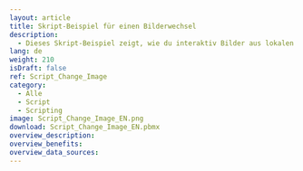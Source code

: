 ```yaml
---
layout: article
title: Skript-Beispiel für einen Bilderwechsel
description: 
  - Dieses Skript-Beispiel zeigt, wie du interaktiv Bilder aus lokalen oder Web-Quellen austauschen kannst.
lang: de
weight: 210
isDraft: false
ref: Script_Change_Image
category:
  - Alle
  - Script
  - Scripting
image: Script_Change_Image_EN.png
download: Script_Change_Image_EN.pbmx
overview_description:
overview_benefits:
overview_data_sources:
---
```

